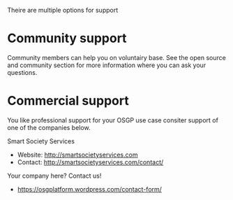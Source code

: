 Theire are multiple options for support

# Community support
Community members can help you on voluntairy base. See the open source and community section for more information where you can ask your questions.

# Commercial support
You like professional support for your OSGP use case consiter support of one of the companies below.

Smart Society Services
- Website: http://smartsocietyservices.com
- Contact: http://smartsocietyservices.com/contact/

Your company here? Contact us!
- https://osgplatform.wordpress.com/contact-form/
